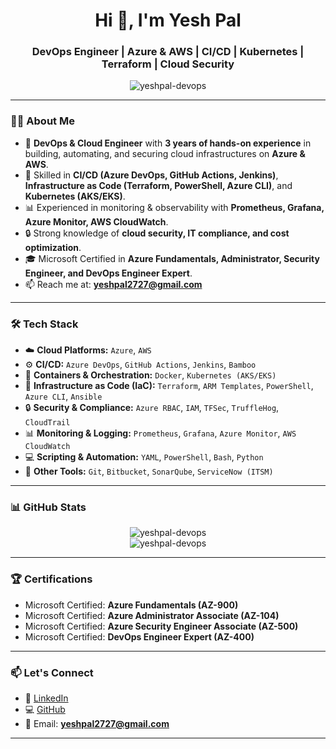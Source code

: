 <h1 align="center">Hi 👋, I'm Yesh Pal</h1>
<h3 align="center">DevOps Engineer | Azure & AWS | CI/CD | Kubernetes | Terraform | Cloud Security</h3>

<p align="center">
  <img src="https://komarev.com/ghpvc/?username=yeshpal-devops&label=Profile%20views&color=0e75b6&style=flat" alt="yeshpal-devops" />
</p>

---

### 🧑‍💻 About Me  

- 🚀 **DevOps & Cloud Engineer** with **3 years of hands-on experience** in building, automating, and securing cloud infrastructures on **Azure & AWS**.  
- 🔧 Skilled in **CI/CD (Azure DevOps, GitHub Actions, Jenkins)**, **Infrastructure as Code (Terraform, PowerShell, Azure CLI)**, and **Kubernetes (AKS/EKS)**.  
- 📊 Experienced in monitoring & observability with **Prometheus, Grafana, Azure Monitor, AWS CloudWatch**.  
- 🔒 Strong knowledge of **cloud security, IT compliance, and cost optimization**.  
- 🎓 Microsoft Certified in **Azure Fundamentals, Administrator, Security Engineer, and DevOps Engineer Expert**.  
- 📫 Reach me at: **yeshpal2727@gmail.com**  

---

### 🛠️ Tech Stack  

- ☁️ **Cloud Platforms:** `Azure`, `AWS`  
- ⚙️ **CI/CD:** `Azure DevOps`, `GitHub Actions`, `Jenkins`, `Bamboo`  
- 🐳 **Containers & Orchestration:** `Docker`, `Kubernetes (AKS/EKS)`  
- 📐 **Infrastructure as Code (IaC):** `Terraform`, `ARM Templates`, `PowerShell`, `Azure CLI`, `Ansible`  
- 🔒 **Security & Compliance:** `Azure RBAC`, `IAM`, `TFSec`, `TruffleHog`, `CloudTrail`  
- 📊 **Monitoring & Logging:** `Prometheus`, `Grafana`, `Azure Monitor`, `AWS CloudWatch`  
- 💻 **Scripting & Automation:** `YAML`, `PowerShell`, `Bash`, `Python`  
- 🧠 **Other Tools:** `Git`, `Bitbucket`, `SonarQube`, `ServiceNow (ITSM)`  

---

### 📊 GitHub Stats  

<p align="center">
  <img src="https://github-readme-stats.vercel.app/api?username=yeshpal-devops&show_icons=true&locale=en&theme=tokyonight" alt="yeshpal-devops" />
  <br />
  <img src="https://github-readme-streak-stats.herokuapp.com/?user=yeshpal-devops&theme=tokyonight" alt="yeshpal-devops" />
</p>

---

### 🏆 Certifications  

- Microsoft Certified: **Azure Fundamentals (AZ-900)**  
- Microsoft Certified: **Azure Administrator Associate (AZ-104)**  
- Microsoft Certified: **Azure Security Engineer Associate (AZ-500)**  
- Microsoft Certified: **DevOps Engineer Expert (AZ-400)**  

---

### 📫 Let's Connect  

- 🔗 [LinkedIn](https://www.linkedin.com/in/yeshpal-devops)  
- 💻 [GitHub](https://github.com/yeshpal-devops)  
- 📧 Email: **yeshpal2727@gmail.com**  

---
